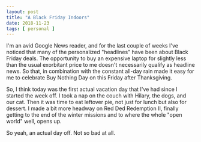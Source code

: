```yaml
---
layout: post
title: "A Black Friday Indoors"
date: 2018-11-23
tags: [ personal ]
---
```


I'm an avid Google News reader, and for the last couple of weeks I've noticed
that many of the personalized "headlines" have been about Black Friday deals.
The opportunity to buy an expensive laptop for slightly less than the usual
exorbitant price to me doesn't necessarily qualify as headline news. So that, in
combination with the constant all-day rain made it easy for me to celebrate Buy
Nothing Day on this Friday after Thanksgiving.

So, I think today was the first actual vacation day that I've had since I
started the week off. I took a nap on the couch with Hilary, the dogs, and our
cat. Then it was time to eat leftover pie, not just for lunch but also for
dessert. I made a bit more headway on Red Ded Redemption II, finally getting to
the end of the winter missions and to where the whole "open world" well, opens
up.

So yeah, an actual day off. Not so bad at all.

